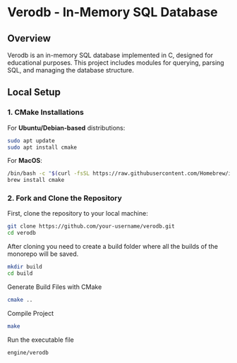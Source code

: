 # Verodb - In-Memory SQL Database

## Overview

Verodb is an in-memory SQL database implemented in C, designed for educational purposes. This project includes modules for querying, parsing SQL, and managing the database structure.

## Local Setup

### 1. CMake Installations

For **Ubuntu/Debian-based** distributions:
```bash
sudo apt update
sudo apt install cmake
```
For **MacOS**:
```bash
/bin/bash -c "$(curl -fsSL https://raw.githubusercontent.com/Homebrew/install/HEAD/install.sh)"
brew install cmake
```

### 2. Fork and Clone the Repository

First, clone the repository to your local machine:

```sh
git clone https://github.com/your-username/verodb.git
cd verodb
```

After cloning you need to create a build folder where all the builds of the monorepo will be saved.

```sh
mkdir build
cd build
```

Generate Build Files with CMake

```sh
cmake ..
```

Compile Project

```sh
make
```

Run the executable file

```sh
engine/verodb
```
